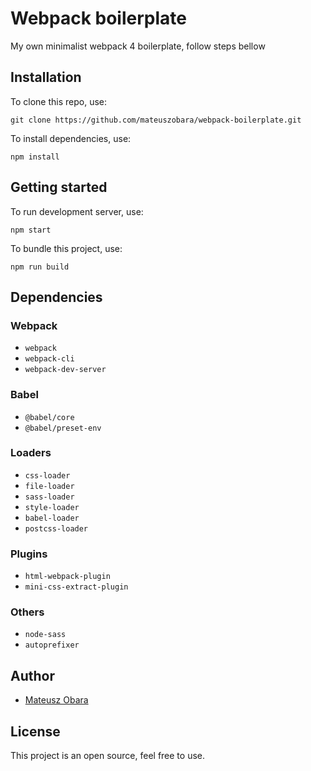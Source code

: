# Webpack boilerplate

My own minimalist webpack 4 boilerplate, follow steps bellow


## Installation

To clone this repo, use:
```
git clone https://github.com/mateuszobara/webpack-boilerplate.git
````

To install dependencies, use: 
```
npm install
```

## Getting started

To run development server, use:
```
npm start
```

To bundle this project, use: 
```
npm run build
```

## Dependencies

### Webpack
- `webpack`
- `webpack-cli`
- `webpack-dev-server`

### Babel
- `@babel/core`
- `@babel/preset-env`

### Loaders
- `css-loader`
- `file-loader`
- `sass-loader`
- `style-loader`
- `babel-loader`
- `postcss-loader`

### Plugins
- `html-webpack-plugin`
- `mini-css-extract-plugin`

### Others
- `node-sass`
- `autoprefixer`

## Author
- [Mateusz Obara](https://github.com/mateuszobara)

## License
This project is an open source, feel free to use.
